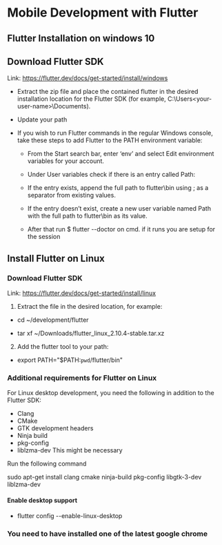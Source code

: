 # Mobile Development with Flutter

## Flutter Installation on windows 10

## Download Flutter SDK

Link: <https://flutter.dev/docs/get-started/install/windows>

- Extract the zip file and place the contained flutter in the desired installation location for the Flutter SDK (for example, C:\Users\<your-user-name>\Documents).

- Update your path

- If you wish to run Flutter commands in the regular Windows console, take these steps to add Flutter to the PATH environment variable:

  - From the Start search bar, enter ‘env’ and select Edit environment variables for your account.

  - Under User variables check if there is an entry called Path:

  - If the entry exists, append the full path to flutter\bin using ; as a separator from existing values.

  - If the entry doesn’t exist, create a new user variable named Path with the full path to flutter\bin as its value.

  - After that run $ flutter --doctor on cmd. if it runs you are setup for the session


## Install Flutter on Linux


### Download Flutter SDK

Link: <https://flutter.dev/docs/get-started/install/linux>

1. Extract the file in the desired location, for example:

- cd ~/development/flutter

- tar xf ~/Downloads/flutter_linux_2.10.4-stable.tar.xz

2. Add the flutter tool to your path:

- export PATH="$PATH:`pwd`/flutter/bin"


### Additional requirements for Flutter on Linux

For Linux desktop development, you need the following in addition to the Flutter SDK:

 *  Clang
 *  CMake
 *  GTK development headers
 *  Ninja build
 *  pkg-config
 *  liblzma-dev This might be necessary

Run the following command

sudo apt-get install clang cmake ninja-build pkg-config libgtk-3-dev liblzma-dev

#### Enable desktop support
 - flutter config --enable-linux-desktop


### You need to have installed one of the latest google chrome